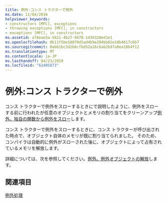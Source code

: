 ```yaml
---
title: 例外:コンス トラクターで例外
ms.date: 11/04/2016
helpviewer_keywords:
- constructors [MFC], exceptions
- throwing exceptions [MFC], in constructors
- exceptions [MFC], in constructors
ms.assetid: a78eae5a-5821-4b27-9478-1436320ed1e1
ms.openlocfilehash: 0b11f5be18879d5ad4b9e204bb02e18b4617c6b7
ms.sourcegitcommit: 0ab61bc3d2b6cfbd52a16c6ab2b97a8ea1864f12
ms.translationtype: MT
ms.contentlocale: ja-JP
ms.lasthandoff: 04/23/2019
ms.locfileid: "62405873"
---
```

# <a name="exceptions-exceptions-in-constructors"></a>例外:コンス トラクターで例外

コンス トラクターで例外をスローするときにで説明したように、例外をスローする前に行われたが任意のオブジェクトとメモリの割り当てをクリーンアップ[例外。独自の関数から例外をスロー](../mfc/exceptions-throwing-exceptions-from-your-own-functions.md)します。

コンス トラクターで例外をスローするときに、コンス トラクターが呼び出された時点で、オブジェクト自体のメモリが既に割り当てられました。 そのため、コンパイラは自動的に例外がスローされた後に、オブジェクトによって占有されているメモリを解放します。

詳細については、次を参照してください。[例外。例外オブジェクトの解放](../mfc/exceptions-freeing-objects-in-exceptions.md)します。

## <a name="see-also"></a>関連項目

[例外処理](../mfc/exception-handling-in-mfc.md)
